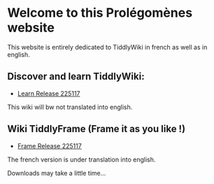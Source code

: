 # Welcome to this Prolégomènes website

This website is entirely dedicated to TiddlyWiki in french as well as in english.

## Discover and learn TiddlyWiki:

- [Learn Release 225117](https://prolegomenes.github.io/learn/Learn225117.html)

This wiki will bw not translated into english.

## Wiki TiddlyFrame (Frame it as you like !)

- [Frame Release 225117](https://prolegomenes.github.io/learn/Frame.html)

The french version is under translation into english.

Downloads may take a little time...

